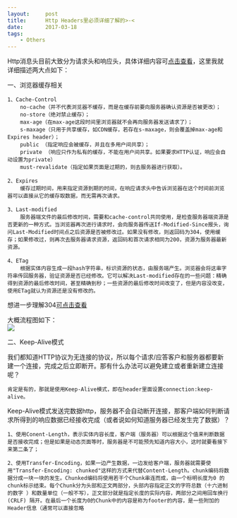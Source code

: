 ```yaml
---
layout:     post
title:      Http Headers里必须详细了解的>-<
date:       2017-03-18
tags:
    - Others
---	
```


Http消息头目前大致分为请求头和响应头，具体详细内容可[点击查看](https://itbilu.com/other/relate/EJ3fKUwUx.html)，这里我就详细描述两大点如下：

一、浏览器缓存相关

    1、Cache-Control
        no-cache（并不代表浏览器不缓存，而是在缓存前要向服务器确认资源是否被更改）；
        no-store（绝对禁止缓存）；
        max-age（在max-age这段时间里浏览器就不会再向服务器发送请求了）；
        s-maxage（只用于共享缓存，如CDN缓存，若存在s-maxage，则会覆盖掉max-age和Expires header）；
        public （指定响应会被缓存，并且在多用户间共享）；
        private （响应只作为私有的缓存，不能在用户间共享。如果要求HTTP认证，响应会自动设置为private）
        must-revalidate（指定如果页面是过期的，则去服务器进行获取）。

    2、Expires
        缓存过期时间，用来指定资源到期的时间，在响应请求头中告诉浏览器在这个时间前浏览器可以直接从它的缓存取数据，而无需再次请求。

    3、Last-modified
        服务器端文件的最后修改时间，需要和cache-control共同使用，是检查服务器端资源是否更新的一种方式。当浏览器再次进行请求时，会向服务器传送If-Modified-Since报头，询问Last-Modified时间点之后资源是否被修改过。如果没有修改，则返回码为304，使用缓存；如果修改过，则再次去服务器请求资源，返回码和首次请求相同为200，资源为服务器最新资源。

    4、ETag
        根据实体内容生成一段hash字符串，标识资源的状态，由服务端产生。浏览器会将这串字符串传回服务器，验证资源是否已经修改。它可以解决Last-modified存在的一些问题：精确得到资源的最后修改时间，甚至精确到秒；一些资源的最后修改时间改变了，但是内容没改变，使用ETag就认为资源还是没有修改的。

想进一步理解304[可点击查看](http://www.cnblogs.com/ziyunfei/archive/2012/11/17/2772729.html)

大概流程图如下：   
![](http://www.alloyteam.com/wp-content/uploads/2016/03/%E5%9B%BE%E7%89%8761.png)


二、Keep-Alive模式

我们都知道HTTP协议为无连接的协议，所以每个请求/应答客户和服务器都要新建一个连接，完成之后立即断开。那有什么办法可以避免建立或者重新建立连接呢？

    肯定是有的，那就是使用Keep-Alive模式，即在header里面设置connection:keep-alive。

Keep-Alive模式发送完数据http，服务器不会自动断开连接，那客户端如何判断请求所得到的响应数据已经接收完成（或者说如何知道服务器已经发生完了数据）？

    1、使用Conent-Length，表示实体内容长度，客户端（服务器）可以根据这个值来判断数据是否接收完成；但是如果是动态页面等时，服务器是不可能预先知道内容大小，这时就要看接下来第二条了；

    2、使用Transfer-Encoding，如果一边产生数据，一边发给客户端，服务器就需要使用"Transfer-Encoding: chunked"这样的方式来代替Content-Length。chunk编码将数据分成一块一块的发生。Chunked编码将使用若干个Chunk串连而成，由一个标明长度为0 的chunk标示结束。每个Chunk分为头部和正文两部分，头部内容指定正文的字符总数（十六进制的数字 ）和数量单位（一般不写），正文部分就是指定长度的实际内容，两部分之间用回车换行(CRLF) 隔开。在最后一个长度为0的Chunk中的内容是称为footer的内容，是一些附加的Header信息（通常可以直接忽略


